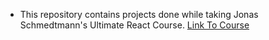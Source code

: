 - This repository contains projects done while taking Jonas Schmedtmann's Ultimate React Course.
[Link To Course](https://www.udemy.com/share/108PTo3@qhUf4qB_GKPIzmCbOH0gSDC_JbC4y_xcT_pSLzEj2-S6itFsAlcAr69KiE5FBwDW3w==/)
